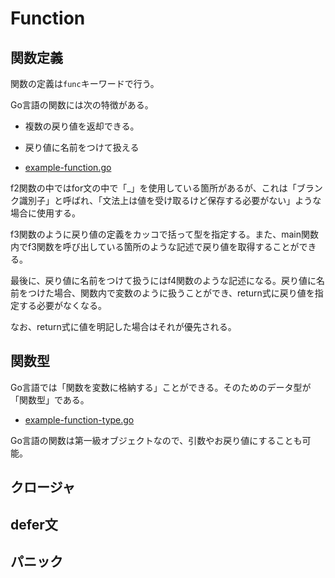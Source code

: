 # Function

## 関数定義

関数の定義は`func`キーワードで行う。

Go言語の関数には次の特徴がある。

- 複数の戻り値を返却できる。
- 戻り値に名前をつけて扱える

- [example-function.go](./example-function.go)

f2関数の中ではfor文の中で「_」を使用している箇所があるが、これは「ブランク識別子」と呼ばれ、「文法上は値を受け取るけど保存する必要がない」ような場合に使用する。

f3関数のように戻り値の定義をカッコで括って型を指定する。また、main関数内でf3関数を呼び出している箇所のような記述で戻り値を取得することができる。

最後に、戻り値に名前をつけて扱うにはf4関数のような記述になる。戻り値に名前をつけた場合、関数内で変数のように扱うことができ、return式に戻り値を指定する必要がなくなる。

なお、return式に値を明記した場合はそれが優先される。

## 関数型

Go言語では「関数を変数に格納する」ことができる。そのためのデータ型が「関数型」である。

- [example-function-type.go](./example-function-type.go)

Go言語の関数は第一級オブジェクトなので、引数やお戻り値にすることも可能。

## クロージャ

## defer文

## パニック
